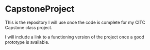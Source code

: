 # CapstoneProject
This is the repository I will use once the code is complete for my CITC Capstone class project. 

I will include a link to a functioning version of the project once a good prototype is available.

